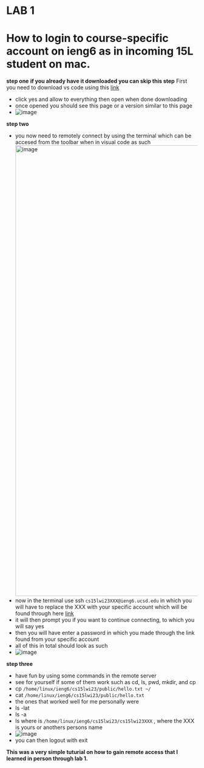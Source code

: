 # LAB 1
# How to login to course-specific account on ieng6 as in incoming 15L student on mac. 

**step one**
**if you already have it downloaded you can skip this step**
First you need to download vs code using this
[link](https://code.visualstudio.com/docs/setup/mac) 
* click yes and allow to everything then open when done downloading 
* once opened you should see this page or a version similar to this page 
* ![image](https://user-images.githubusercontent.com/122490992/211930806-81ff6071-c098-440e-9ed5-5c48c906b977.png)

**step two** 
- you now need to remotely connect by using the terminal which can be accesed from the toolbar when in visual code  as such 
   <img width="1187" alt="image" src="https://user-images.githubusercontent.com/122490992/211931672-6007ee51-e6cd-4828-b2f8-863255c7cc50.png">
- now in the terminal use ssh `cs15lwi23XXX@ieng6.ucsd.edu` in which you will have to replace the XXX with your specific account which will be found through here [link](https://sdacs.ucsd.edu/~icc/index.php)
- it will then prompt you if you want to continue connecting, to which you will say yes 
- then you will have enter a password in which you made through the link found from your specific account
- all of this in total should look as such 
- ![image](https://user-images.githubusercontent.com/122490992/211932210-9803b3a3-658e-449d-8464-e4a6f17ccfaf.png)

**step three** 
- have fun by using some commands in the remote server 
- see for yourself if some of them work such as cd, ls, pwd, mkdir, and cp
- cp `/home/linux/ieng6/cs15lwi23/public/hello.txt ~/`
- cat `/home/linux/ieng6/cs15lwi23/public/hello.txt`
- the ones that worked well for me personally were 
- ls -lat
- ls -a
- ls <directory> where <directory> is `/home/linux/ieng6/cs15lwi23/cs15lwi23XXX` , where the XXX is yours or anothers persons name 
- ![image](https://user-images.githubusercontent.com/122490992/211933220-aeb293ce-c6e1-479b-a043-7cfec648f8ac.png)
- you can then logout with exit 
   
**This was a very simple tuturial on how to gain remote access that I learned in person through lab 1.**
